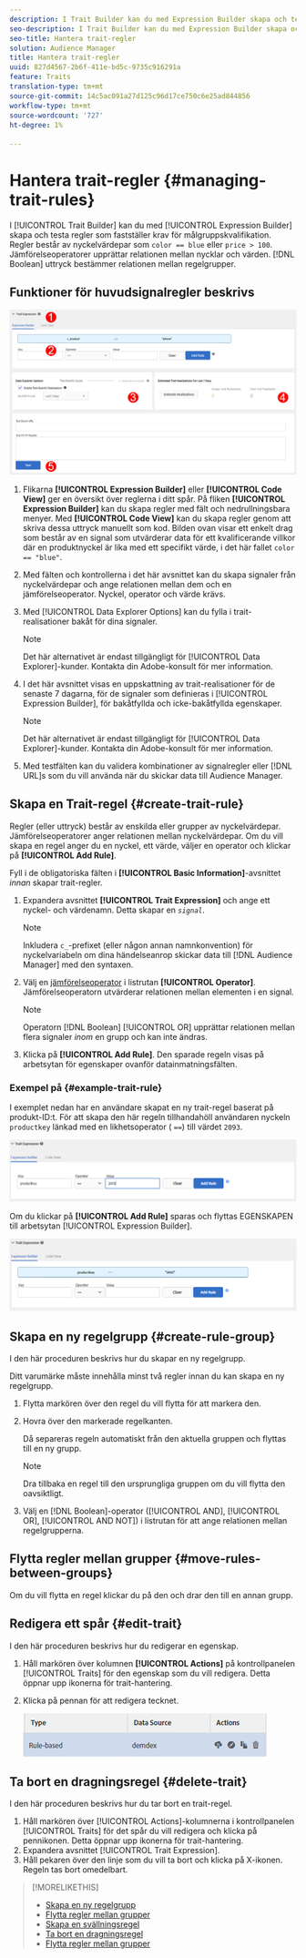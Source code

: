 ```yaml
---
description: I Trait Builder kan du med Expression Builder skapa och testa regler som fastställer krav för målgruppskvalifikation. Regler består av nyckelvärdepar, t.ex. "color == blue" eller "price &gt; 100 tum. Jämförelseoperatorer upprättar relationen mellan nycklar och värden. Booleska uttryck bestämmer relationen mellan regelgrupper.
seo-description: I Trait Builder kan du med Expression Builder skapa och testa regler som fastställer krav för målgruppskvalifikation. Regler består av nyckelvärdepar, t.ex. "color == blue" eller "price &gt; 100 tum. Jämförelseoperatorer upprättar relationen mellan nycklar och värden. Booleska uttryck bestämmer relationen mellan regelgrupper.
seo-title: Hantera trait-regler
solution: Audience Manager
title: Hantera trait-regler
uuid: 827d4567-2b6f-411e-bd5c-9735c916291a
feature: Traits
translation-type: tm+mt
source-git-commit: 14c5ac091a27d125c96d17ce750c6e25ad844856
workflow-type: tm+mt
source-wordcount: '727'
ht-degree: 1%

---
```



# Hantera trait-regler {#managing-trait-rules}

I [!UICONTROL Trait Builder] kan du med [!UICONTROL Expression Builder] skapa och testa regler som fastställer krav för målgruppskvalifikation. Regler består av nyckelvärdepar som `color == blue` eller `price > 100`. Jämförelseoperatorer upprättar relationen mellan nycklar och värden. [!DNL Boolean] uttryck bestämmer relationen mellan regelgrupper.

<!-- c_tb_rules.xml -->

## Funktioner för huvudsignalregler beskrivs

![](assets/manage-trait-rules.png)

1. Flikarna **[!UICONTROL Expression Builder]** eller **[!UICONTROL Code View]** ger en översikt över reglerna i ditt spår. På fliken **[!UICONTROL Expression Builder]** kan du skapa regler med fält och nedrullningsbara menyer. Med **[!UICONTROL Code View]** kan du skapa regler genom att skriva dessa uttryck manuellt som kod. Bilden ovan visar ett enkelt drag som består av en signal som utvärderar data för ett kvalificerande villkor där en produktnyckel är lika med ett specifikt värde, i det här fallet `color == "blue"`.

1. Med fälten och kontrollerna i det här avsnittet kan du skapa signaler från nyckelvärdepar och ange relationen mellan dem och en jämförelseoperator. Nyckel, operator och värde krävs.
1. Med [!UICONTROL Data Explorer Options] kan du fylla i trait-realisationer bakåt för dina signaler.

   >[!NOTE]
   >
   >Det här alternativet är endast tillgängligt för [!UICONTROL Data Explorer]-kunder. Kontakta din Adobe-konsult för mer information.

1. I det här avsnittet visas en uppskattning av trait-realisationer för de senaste 7 dagarna, för de signaler som definieras i [!UICONTROL Expression Builder], för bakåtfyllda och icke-bakåtfyllda egenskaper.

   >[!NOTE]
   >
   >Det här alternativet är endast tillgängligt för [!UICONTROL Data Explorer]-kunder. Kontakta din Adobe-konsult för mer information.

1. Med testfälten kan du validera kombinationer av signalregler eller [!DNL URL]s som du vill använda när du skickar data till Audience Manager.

## Skapa en Trait-regel {#create-trait-rule}

Regler (eller uttryck) består av enskilda eller grupper av nyckelvärdepar. Jämförelseoperatorer anger relationen mellan nyckelvärdepar. Om du vill skapa en regel anger du en nyckel, ett värde, väljer en operator och klickar på **[!UICONTROL Add Rule]**.

<!-- t_tb_create_rules.xml -->

Fyll i de obligatoriska fälten i **[!UICONTROL Basic Information]**-avsnittet *innan* skapar trait-regler.

1. Expandera avsnittet **[!UICONTROL Trait Expression]** och ange ett nyckel- och värdenamn. Detta skapar en *`signal`*.

   >[!NOTE]
   >
   >Inkludera `c_`-prefixet (eller någon annan namnkonvention) för nyckelvariabeln om dina händelseanrop skickar data till [!DNL Audience Manager] med den syntaxen.

1. Välj en [jämförelseoperator](../../features/traits/trait-comparison-operators.md) i listrutan **[!UICONTROL Operator]**. Jämförelseoperatorn utvärderar relationen mellan elementen i en signal.

   >[!NOTE]
   >
   >Operatorn [!DNL Boolean] [!UICONTROL OR] upprättar relationen mellan flera signaler *inom* en grupp och kan inte ändras.

1. Klicka på **[!UICONTROL Add Rule]**. Den sparade regeln visas på arbetsytan för egenskaper ovanför datainmatningsfälten.

### Exempel på {#example-trait-rule}

I exemplet nedan har en användare skapat en ny trait-regel baserat på produkt-ID:t. För att skapa den här regeln tillhandahöll användaren nyckeln `productkey` länkad med en likhetsoperator ( `==`) till värdet `2093`.

![](assets/tb_sample_rule1.png)

Om du klickar på **[!UICONTROL Add Rule]** sparas och flyttas EGENSKAPEN till arbetsytan [!UICONTROL Expression Builder].

![](assets/tb_sample_rule2.png)

## Skapa en ny regelgrupp {#create-rule-group}

I den här proceduren beskrivs hur du skapar en ny regelgrupp.

<!-- t_tb_new_rule_group.xml -->

Ditt varumärke måste innehålla minst två regler innan du kan skapa en ny regelgrupp.

1. Flytta markören över den regel du vill flytta för att markera den.
1. Hovra över den markerade regelkanten.

   Då separeras regeln automatiskt från den aktuella gruppen och flyttas till en ny grupp.

   >[!NOTE]
   >
   >Dra tillbaka en regel till den ursprungliga gruppen om du vill flytta den oavsiktligt.

1. Välj en [!DNL Boolean]-operator ([!UICONTROL AND], [!UICONTROL OR], [!UICONTROL AND NOT]) i listrutan för att ange relationen mellan regelgrupperna.

## Flytta regler mellan grupper {#move-rules-between-groups}

Om du vill flytta en regel klickar du på den och drar den till en annan grupp.

## Redigera ett spår {#edit-trait}

I den här proceduren beskrivs hur du redigerar en egenskap.

<!-- t_tb_edit.xml -->

1. Håll markören över kolumnen **[!UICONTROL Actions]** på kontrollpanelen [!UICONTROL Traits] för den egenskap som du vill redigera. Detta öppnar upp ikonerna för trait-hantering.
1. Klicka på pennan för att redigera tecknet.

   ![](assets/tb_edit_trait.png)

## Ta bort en dragningsregel {#delete-trait}

I den här proceduren beskrivs hur du tar bort en trait-regel.

<!-- t_tb_delete_rule.xml -->

1. Håll markören över [!UICONTROL Actions]-kolumnerna i kontrollpanelen [!UICONTROL Traits] för det spår du vill redigera och klicka på pennikonen. Detta öppnar upp ikonerna för trait-hantering.
1. Expandera avsnittet [!UICONTROL Trait Expression].
1. Håll pekaren över den linje som du vill ta bort och klicka på X-ikonen. Regeln tas bort omedelbart.

>[!MORELIKETHIS]
>
>* [Skapa en ny regelgrupp](../../features/traits/manage-trait-rules.md#create-rule-group)
>* [Flytta regler mellan grupper](../../features/traits/manage-trait-rules.md#move-rules-between-groups)
>* [Skapa en svällningsregel](../../features/traits/manage-trait-rules.md#create-trait-rule)
>* [Ta bort en dragningsregel](../../features/traits/manage-trait-rules.md#delete-trait)
>* [Flytta regler mellan grupper](../../features/traits/manage-trait-rules.md#move-rules-between-groups)

